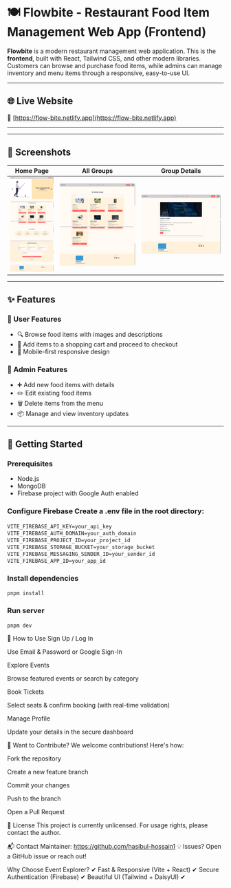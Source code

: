 # 🍽️ Flowbite - Restaurant Food Item Management Web App (Frontend)

**Flowbite** is a modern restaurant management web application. This is the **frontend**, built with React, Tailwind CSS, and other modern libraries. Customers can browse and purchase food items, while admins can manage inventory and menu items through a responsive, easy-to-use UI.

---

## 🌐 Live Website

🔗 [https://flow-bite.netlify.app](https://flow-bite.netlify.app)

---
---

## 📸 Screenshots

| Home Page | All Groups | Group Details |
|-----------|------------|----------------|
| ![Home](https://github.com/hasibul-hossain1/Hobby-Hub-client/blob/main/public/home.png) | ![All Groups](https://github.com/hasibul-hossain1/Hobby-Hub-client/blob/main/public/allgroup.png) | ![Details](https://github.com/hasibul-hossain1/Hobby-Hub-client/blob/main/public/group.png) |

---

## ✨ Features

### 👤 User Features
- 🔍 Browse food items with images and descriptions
- 🛒 Add items to a shopping cart and proceed to checkout
- 📱 Mobile-first responsive design

### 🔧 Admin Features
- ➕ Add new food items with details
- ✏️ Edit existing food items
- 🗑️ Delete items from the menu
- 📦 Manage and view inventory updates

---



## 🚀 Getting Started

### Prerequisites

- Node.js
- MongoDB
- Firebase project with Google Auth enabled

### Configure Firebase Create a .env file in the root directory:
```
VITE_FIREBASE_API_KEY=your_api_key
VITE_FIREBASE_AUTH_DOMAIN=your_auth_domain
VITE_FIREBASE_PROJECT_ID=your_project_id
VITE_FIREBASE_STORAGE_BUCKET=your_storage_bucket
VITE_FIREBASE_MESSAGING_SENDER_ID=your_sender_id
VITE_FIREBASE_APP_ID=your_app_id

```

### Install dependencies
```
pnpm install
```

### Run server
```
pnpm dev
```

📖 How to Use Sign Up / Log In

Use Email & Password or Google Sign-In

Explore Events

Browse featured events or search by category

Book Tickets

Select seats & confirm booking (with real-time validation)

Manage Profile

Update your details in the secure dashboard

🤝 Want to Contribute? We welcome contributions! Here's how:

Fork the repository

Create a new feature branch

Commit your changes

Push to the branch

Open a Pull Request

📜 License This project is currently unlicensed. For usage rights, please contact the author.

📬 Contact Maintainer: https://github.com/hasibul-hossain1 💡 Issues? Open a GitHub issue or reach out!

Why Choose Event Explorer? ✔ Fast & Responsive (Vite + React) ✔ Secure Authentication (Firebase) ✔ Beautiful UI (Tailwind + DaisyUI) ✔
